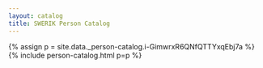 ```yaml
---
layout: catalog
title: SWERIK Person Catalog
---
```

{% assign p = site.data._person-catalog.i-GimwrxR6QNfQTTYxqEbj7a %}
{% include person-catalog.html p=p %}

